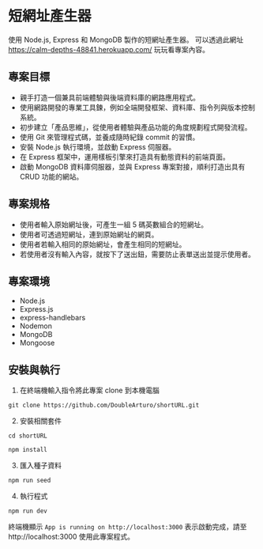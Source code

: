 # 短網址產生器
使用 Node.js, Express 和 MongoDB 製作的短網址產生器。
可以透過此網址 https://calm-depths-48841.herokuapp.com/ 玩玩看專案內容。

## 專案目標
- 親手打造一個兼具前端體驗與後端資料庫的網路應用程式。
- 使用網路開發的專業工具鍊，例如全端開發框架、資料庫、指令列與版本控制系統。
- 初步建立「產品思維」，從使用者體驗與產品功能的角度規劃程式開發流程。
- 使用 Git 來管理程式碼，並養成隨時紀錄 commit 的習慣。
- 安裝 Node.js 執行環境，並啟動 Express 伺服器。
- 在 Express 框架中，運用樣板引擎來打造具有動態資料的前端頁面。
- 啟動 MongoDB 資料庫伺服器，並與 Express 專案對接，順利打造出具有 CRUD 功能的網站。

## 專案規格
- 使用者輸入原始網址後，可產生一組 5 碼英數組合的短網址。
- 使用者可透過短網址，連到原始網址的網頁。
- 使用者若輸入相同的原始網址，會產生相同的短網址。
- 若使用者沒有輸入內容，就按下了送出鈕，需要防止表單送出並提示使用者。

## 專案環境
- Node.js
- Express.js
- express-handlebars
- Nodemon
- MongoDB
- Mongoose

## 安裝與執行
1. 在終端機輸入指令將此專案 clone 到本機電腦

```
git clone https://github.com/DoubleArturo/shortURL.git
```

2. 安裝相關套件

```
cd shortURL
```

```
npm install
```

3. 匯入種子資料

```
npm run seed
```

4. 執行程式

```
npm run dev
```

終端機顯示 `App is running on http://localhost:3000` 表示啟動完成，請至 http://localhost:3000 使用此專案程式。
